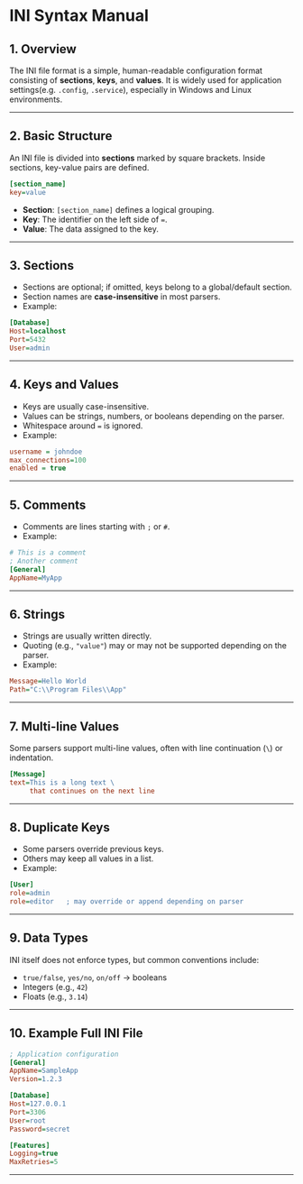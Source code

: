# INI Syntax Manual

## 1. Overview

The INI file format is a simple, human-readable configuration format consisting of **sections**, **keys**, and **values**. It is widely used for application settings(e.g. `.config`, `.service`), especially in Windows and Linux environments.

---

## 2. Basic Structure

An INI file is divided into **sections** marked by square brackets. Inside sections, key-value pairs are defined.

```ini
[section_name]
key=value
```

* **Section**: `[section_name]` defines a logical grouping.
* **Key**: The identifier on the left side of `=`.
* **Value**: The data assigned to the key.

---

## 3. Sections

* Sections are optional; if omitted, keys belong to a global/default section.
* Section names are **case-insensitive** in most parsers.
* Example:

```ini
[Database]
Host=localhost
Port=5432
User=admin
```

---

## 4. Keys and Values

* Keys are usually case-insensitive.
* Values can be strings, numbers, or booleans depending on the parser.
* Whitespace around `=` is ignored.
* Example:

```ini
username = johndoe
max_connections=100
enabled = true
```

---

## 5. Comments

* Comments are lines starting with `;` or `#`.
* Example:

```ini
# This is a comment
; Another comment
[General]
AppName=MyApp
```

---

## 6. Strings

* Strings are usually written directly.
* Quoting (e.g., `"value"`) may or may not be supported depending on the parser.
* Example:

```ini
Message=Hello World
Path="C:\\Program Files\\App"
```

---

## 7. Multi-line Values

Some parsers support multi-line values, often with line continuation (`\`) or indentation.

```ini
[Message]
text=This is a long text \
     that continues on the next line
```

---

## 8. Duplicate Keys

* Some parsers override previous keys.
* Others may keep all values in a list.
* Example:

```ini
[User]
role=admin
role=editor   ; may override or append depending on parser
```

---

## 9. Data Types

INI itself does not enforce types, but common conventions include:

* `true/false`, `yes/no`, `on/off` → booleans
* Integers (e.g., `42`)
* Floats (e.g., `3.14`)

---

## 10. Example Full INI File

```ini
; Application configuration
[General]
AppName=SampleApp
Version=1.2.3

[Database]
Host=127.0.0.1
Port=3306
User=root
Password=secret

[Features]
Logging=true
MaxRetries=5
```

---

